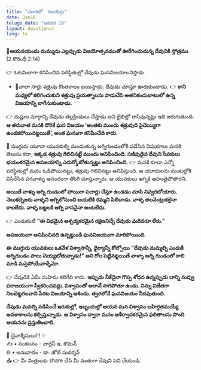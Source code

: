 ```yaml
---
title: "ఎడారిలో  సెలయేర్లు"
date: Jan18
telugu_date: "జనవరి 18"
layout: devotional
lang: te
---
```


**📖ఆయనయందు మమ్మును ఎల్లప్పుడు విజయోత్సవముతో ఊరేగించుచున్న దేవునికి స్తోత్రము**
(2 కొరింథీ 2:14)

👉 ఓటమిలాగా కనిపించిన పరిస్థితుల్లో దేవుడు ఘనవిజయాలనిస్తాడు. 

- 🔹చాలా సార్లు శత్రువు కొంతకాలం జయిస్తాడు. దేవుడు చూస్తూ ఊరుకుంటాడు.
👉 **కాని మధ్యలో కలిగించుకుని శత్రువు ప్రయత్నాలను పాడుచేసి అతనికందుబాటులో ఉన్న విజయాన్ని లాగేసుకుంటాడు.**

👉 దుష్టుల మార్గాన్ని దేవుడు తల్లక్రిందులు చేస్తాడు అని బైబిల్లో రాసివున్నట్టు ఇది జరుగుతుంది. 
**ఆ తరువాత మనకి దొరికే ఘన విజయం ‘అంతకు ముందు శత్రువుది పైచెయ్యిగా ఉండకపోయినట్టయితే’, అంత ఘనంగా కనిపించేది కాదు.**

🔺 ముగ్గురు యూదా యువకుల్ని మండుతున్న అగ్నిగుండంలోకి పడేసిన విషయాలు మనకి తెలుసు కదా, 
**ఇక్కడ శత్రువు గెలిచినట్టే ముందు అనిపించింది. సజీవుడైన దేవుని సేవకులు భయంకరమైన అపజయాన్ని ఎదుర్కోబోతున్నట్టు అనిపించింది.**
👉 మనకి కూడా ఎన్నో పరిస్థితుల్లో మనం ఓడిపోయినట్టు, శత్రువు గెలిచినట్టు అనిపిస్తుంది. ఆ యూదులను మంటల్లోకి విసిరేసిన పగవాళ్ళు ఆనందంగా తొంగి చూస్తున్నారు. ఆ యువకులు అగ్నికి ఆహుతైపోతారని.

 **అయితే వాళ్ళు అగ్ని గుండంలో హాయిగా పచార్లు చేస్తూ ఉండడం చూసి నివ్వెరబోయారు. నెబుకద్నెజరు వాళ్ళని అగ్నిలోనుంచి బయటికి రమ్మని పిలిచాడు. వాళ్ళ తలవెంట్రుకలైనా కాలలేదు. వాళ్ళ బట్టలకి అగ్ని వాసనైనా అంటలేదు.**

👉 ఎందుకంటే **“ఈ విధమైన ఆశ్చర్యకరమైన రక్షణనిచ్చే దేవుడు మరెవరూ లేరు.”**

**అపజయంగా అనిపించినది ఉన్నట్టుండి ఘనవిజయంగా మారిపోయింది.**

**ఈ ముగ్గురు యువకులు ఒకవేళ విశ్వాసాన్నీ, ధైర్యాన్నీ కోల్పోయి “దేవుడు మమ్మల్ని ఎందుకీ అగ్నిగుండం పాలు చెయ్యబోతున్నాడు!” అని గోల పెట్టినట్టయితే వాళ్ళా అగ్ని గుండంలో కాలి మాడి మసైపోయేవాళ్ళేమో.**

👉 దేవుడికి ఏమీ మహిమ కలిగేది కాదు. 
**ఇప్పుడు నీకేదైనా గొప్ప శోధన ఉన్నప్పుడు దాన్ని నువ్వు పరాజయంగా స్వీకరించవద్దు. విశ్వాసంతో అలానే సాగిపోతూ ఉండు. నిన్ను విజేతగా నిలబెట్టగలవాని పేరట విజయాన్ని ఆశించు. త్వరలోనే ఘనవిజయం నీదవుతుంది.**

 **దేవుడు మనల్ని నడిపించే ఇరుకుల్లో, ఇబ్బందుల్లో ఆయన మన విశ్వాసం బహిర్గతమయ్యే అవకాశాలను కల్పిస్తున్నాడు. ఆ విశ్వాసం ద్వారా మనం ఆశీర్వాదకరమైన ఫలితాలను పొంది ఆయనను ప్రస్తుతించాలి.**

<div class="blessing">🙏 <span class="bless-text">దైవాశ్శీసులు!!!</span> ✨</div>

<div class="credit">✍️ <span class="credit-text">▪ సంకలనం - చార్లెస్ ఇ. కౌమన్</span></div>
<div class="credit">🌐 <span class="credit-text">▪ అనువాదం - డా. జోబ్ సుదర్శన్</span></div>


<div class="share">📤 👉 <span class="share-text">మీ మిత్రులకు share చేసి మీ వంతుగా దేవుని పని చేయండి.</span></div>
